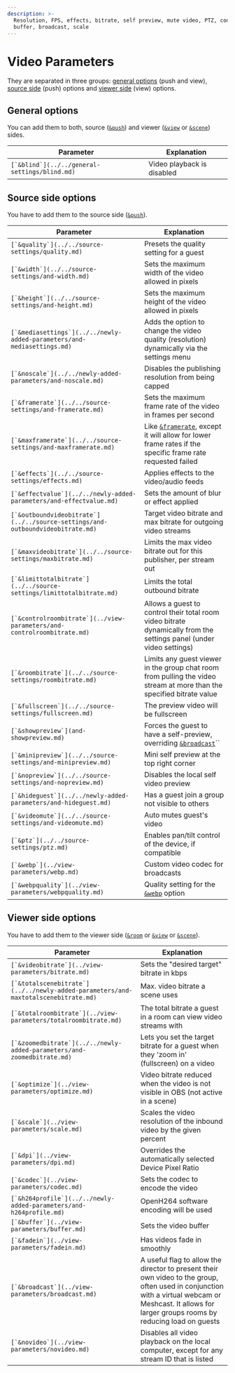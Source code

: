 ```yaml
---
description: >-
  Resolution, FPS, effects, bitrate, self preview, mute video, PTZ, codec,
  buffer, broadcast, scale
---
```


# Video Parameters

They are separated in three groups: [general options](./#general-options) (push and view), [source side](./#source-side-options) (push) options and [viewer side](./#viewer-side-options) (view) options.

## General options

You can add them to both, source ([`&push`](../../source-settings/push.md)) and viewer ([`&view`](../view-parameters/view.md) or [`&scene`](../view-parameters/scene.md)) sides.

| Parameter                                       | Explanation                |
| ----------------------------------------------- | -------------------------- |
| ``[`&blind`](../../general-settings/blind.md)`` | Video playback is disabled |

## Source side options

You have to add them to the source side ([`&push`](../../source-settings/push.md)).

| Parameter                                                                        | Explanation                                                                                                                                         |
| -------------------------------------------------------------------------------- | --------------------------------------------------------------------------------------------------------------------------------------------------- |
| ``[`&quality`](../../source-settings/quality.md)``                               | Presets the quality setting for a guest                                                                                                             |
| ``[`&width`](../../source-settings/and-width.md)``                               | Sets the maximum width of the video allowed in pixels                                                                                               |
| ``[`&height`](../../source-settings/and-height.md)``                             | Sets the maximum height of the video allowed in pixels                                                                                              |
| ``[`&mediasettings`](../../newly-added-parameters/and-mediasettings.md)``        | Adds the option to change the video quality (resolution) dynamically via the settings menu                                                          |
| ``[`&noscale`](../../newly-added-parameters/and-noscale.md)``                    | Disables the publishing resolution from being capped                                                                                                |
| ``[`&framerate`](../../source-settings/and-framerate.md)``                       | Sets the maximum frame rate of the video in frames per second                                                                                       |
| ``[`&maxframerate`](../../source-settings/and-maxframerate.md)``                 | Like [`&framerate`](../../source-settings/and-framerate.md), except it will allow for lower frame rates if the specific frame rate requested failed |
| ``[`&effects`](../../source-settings/effects.md)``                               | Applies effects to the video/audio feeds                                                                                                            |
| ``[`&effectvalue`](../../newly-added-parameters/and-effectvalue.md)``            | Sets the amount of blur or effect applied                                                                                                           |
| ``[`&outboundvideobitrate`](../../source-settings/and-outboundvideobitrate.md)`` | Target video bitrate and max bitrate for outgoing video streams                                                                                     |
| ``[`&maxvideobitrate`](../../source-settings/maxbitrate.md)``                    | Limits the max video bitrate out for this publisher, per stream out                                                                                 |
| ``[`&limittotalbitrate`](../../source-settings/limittotalbitrate.md)``           | Limits the total outbound bitrate                                                                                                                   |
| ``[`&controlroombitrate`](../view-parameters/and-controlroombitrate.md)``        | Allows a guest to control their total room video bitrate dynamically from the settings panel (under video settings)                                 |
| ``[`&roombitrate`](../../source-settings/roombitrate.md)``                       | Limits any guest viewer in the group chat room from pulling the video stream at more than the specified bitrate value                               |
| ``[`&fullscreen`](../../source-settings/fullscreen.md)``                         | The preview video will be fullscreen                                                                                                                |
| ``[`&showpreview`](and-showpreview.md)``                                         | Forces the guest to have a self-preview, overriding [`&broadcast`](../view-parameters/broadcast.md)``                                               |
| ``[`&minipreview`](../../source-settings/and-minipreview.md)``                   | Mini self preview at the top right corner                                                                                                           |
| ``[`&nopreview`](../../source-settings/and-nopreview.md)``                       | Disables the local self video preview                                                                                                               |
| ``[`&hideguest`](../../newly-added-parameters/and-hideguest.md)``                | Has a guest join a group not visible to others                                                                                                      |
| ``[`&videomute`](../../source-settings/and-videomute.md)``                       | Auto mutes guest's video                                                                                                                            |
| ``[`&ptz`](../../source-settings/ptz.md)``                                       | Enables pan/tilt control of the device, if compatible                                                                                               |
| ``[`&webp`](../view-parameters/webp.md)``                                        | Custom video codec for broadcasts                                                                                                                   |
| ``[`&webpquality`](../view-parameters/webpquality.md)``                          | Quality setting for the [`&webp`](../view-parameters/webp.md) option                                                                                |

## **Viewer side options**

You have to add them to the viewer side ([`&room`](../../general-settings/room.md) or [`&view`](../view-parameters/view.md) or [`&scene`](../view-parameters/scene.md)).

| Parameter                                                                            | Explanation                                                                                                                                                                                            |
| ------------------------------------------------------------------------------------ | ------------------------------------------------------------------------------------------------------------------------------------------------------------------------------------------------------ |
| ``[`&videobitrate`](../view-parameters/bitrate.md)``                                 | Sets the "desired target" bitrate in kbps                                                                                                                                                              |
| ``[`&totalscenebitrate`](../../newly-added-parameters/and-maxtotalscenebitrate.md)`` | Max. video bitrate a scene uses                                                                                                                                                                        |
| ``[`&totalroombitrate`](../view-parameters/totalroombitrate.md)``                    | The total bitrate a guest in a room can view video streams with                                                                                                                                        |
| ``[`&zoomedbitrate`](../../newly-added-parameters/and-zoomedbitrate.md)``            | Lets you set the target bitrate for a guest when they 'zoom in' (fullscreen) on a video                                                                                                                |
| ``[`&optimize`](../view-parameters/optimize.md)``                                    | Video bitrate reduced when the video is not visible in OBS (not active in a scene)                                                                                                                     |
| ``[`&scale`](../view-parameters/scale.md)``                                          | Scales the video resolution of the inbound video by the given percent                                                                                                                                  |
| ``[`&dpi`](../view-parameters/dpi.md)``                                              | Overrides the automatically selected Device Pixel Ratio                                                                                                                                                |
| ``[`&codec`](../view-parameters/codec.md)``                                          | Sets the codec to encode the video                                                                                                                                                                     |
| ``[`&h264profile`](../../newly-added-parameters/and-h264profile.md)``                | OpenH264 software encoding will be used                                                                                                                                                                |
| ``[`&buffer`](../view-parameters/buffer.md)``                                        | Sets the video buffer                                                                                                                                                                                  |
| ``[`&fadein`](../view-parameters/fadein.md)``                                        | Has videos fade in smoothly                                                                                                                                                                            |
| ``[`&broadcast`](../view-parameters/broadcast.md)``                                  | A useful flag to allow the director to present their own video to the group, often used in conjunction with a virtual webcam or Meshcast. It allows for larger groups rooms by reducing load on guests |
| ``[`&novideo`](../view-parameters/novideo.md)``                                      | Disables all video playback on the local computer, except for any stream ID that is listed                                                                                                             |
